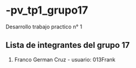 # -pv_tp1_grupo17

Desarrollo trabajo practico n° 1

## Lista de integrantes del grupo 17

1. Franco German Cruz - usuario:   013Frank
